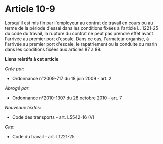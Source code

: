 # Article 10-9

Lorsqu'il est mis fin par l'employeur au contrat de travail en cours ou au terme de la période d'essai dans les conditions
fixées à l'article L. 1221-25 du code du travail, la rupture du contrat ne peut pas prendre effet avant l'arrivée au premier
port d'escale. Dans ce cas, l'armateur organise, à l'arrivée au premier port d'escale, le rapatriement ou la conduite du
marin dans les conditions fixées aux articles 87 à 89.

**Liens relatifs à cet article**

_Créé par_:

  - Ordonnance n°2009-717 du 18 juin 2009 - art. 2

_Abrogé par_:

  - Ordonnance n°2010-1307 du 28 octobre 2010 - art. 7

_Nouveaux textes_:

  - Code des transports - art. L5542-16 (V)

_Cite_:

  - Code du travail - art. L1221-25
